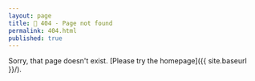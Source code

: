 ```yaml
---
layout: page
title: 🙈 404 - Page not found
permalink: 404.html
published: true
---
```


Sorry, that page doesn't exist. [Please try the homepage]({{ site.baseurl }}/).
